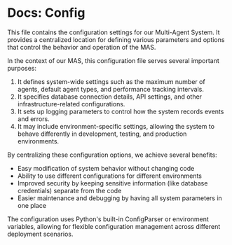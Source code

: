 # Docs: Config

This file contains the configuration settings for our Multi-Agent System. It provides a centralized location for defining various parameters and options that control the behavior and operation of the MAS.

In the context of our MAS, this configuration file serves several important purposes:

1. It defines system-wide settings such as the maximum number of agents, default agent types, and performance tracking intervals.
2. It specifies database connection details, API settings, and other infrastructure-related configurations.
3. It sets up logging parameters to control how the system records events and errors.
4. It may include environment-specific settings, allowing the system to behave differently in development, testing, and production environments.

By centralizing these configuration options, we achieve several benefits:

- Easy modification of system behavior without changing code
- Ability to use different configurations for different environments
- Improved security by keeping sensitive information (like database credentials) separate from the code
- Easier maintenance and debugging by having all system parameters in one place

The configuration uses Python's built-in ConfigParser or environment variables, allowing for flexible configuration management across different deployment scenarios.